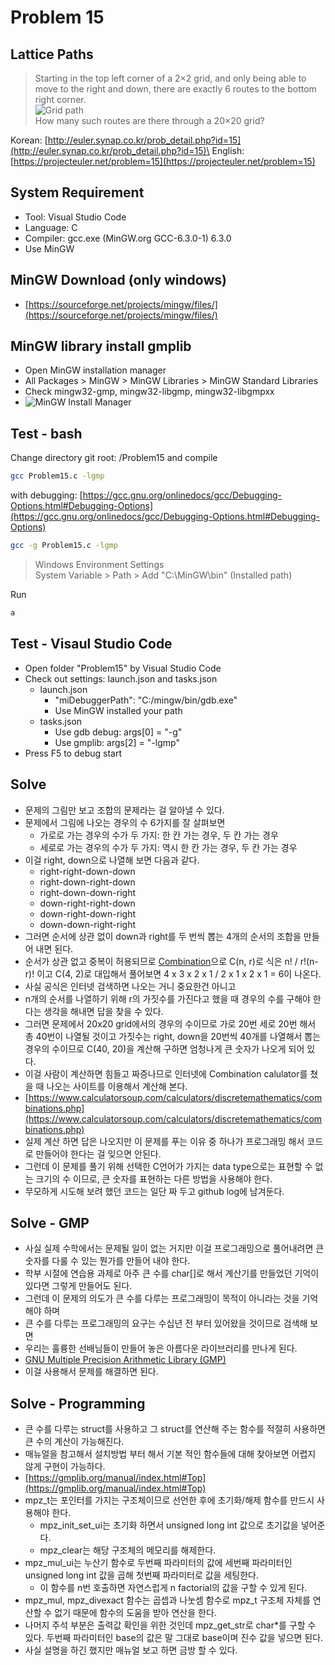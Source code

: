 # Problem 15

## Lattice Paths

> Starting in the top left corner of a 2×2 grid, and only being able to move to the right and down, there are exactly 6 routes to the bottom right corner.\
![Grid path](https://projecteuler.net/project/images/p015.gif)\
How many such routes are there through a 20×20 grid?

Korean: [http://euler.synap.co.kr/prob_detail.php?id=15](http://euler.synap.co.kr/prob_detail.php?id=15)\
English: [https://projecteuler.net/problem=15](https://projecteuler.net/problem=15)

## System Requirement

- Tool: Visual Studio Code
- Language: C
- Compiler: gcc.exe (MinGW.org GCC-6.3.0-1) 6.3.0
- Use MinGW

## MinGW Download (only windows)

- [https://sourceforge.net/projects/mingw/files/](https://sourceforge.net/projects/mingw/files/)

## MinGW library install gmplib

- Open MinGW installation manager
- All Packages > MinGW > MinGW Libraries > MinGW Standard Libraries
- Check mingw32-gmp, mingw32-libgmp, mingw32-libgmpxx
- ![MinGW Install Manager]()

## Test - bash

Change directory git root: /Problem15
and compile

```bash
gcc Problem15.c -lgmp
```

with debugging: [https://gcc.gnu.org/onlinedocs/gcc/Debugging-Options.html#Debugging-Options](https://gcc.gnu.org/onlinedocs/gcc/Debugging-Options.html#Debugging-Options)

```bash
gcc -g Problem15.c -lgmp
```

> Windows Environment Settings\
> System Variable > Path > Add "C:\MinGW\bin" (Installed path)

Run

```bash
a
```

## Test - Visaul Studio Code

- Open folder "Problem15" by Visual Studio Code
- Check out settings: launch.json and tasks.json
  - launch.json
    - "miDebuggerPath": "C:/mingw/bin/gdb.exe"
    - Use MinGW installed your path
  - tasks.json
    - Use gdb debug: args[0] = "-g"
    - Use gmplib: args[2] = "-lgmp"
- Press F5 to debug start

## Solve

- 문제의 그림만 보고 조합의 문제라는 걸 알아낼 수 있다.
- 문제에서 그림에 나오는 경우의 수 6가지를 잘 살펴보면
  - 가로로 가는 경우의 수가 두 가지: 한 칸 가는 경우, 두 칸 가는 경우
  - 세로로 가는 경우의 수가 두 가지: 역시 한 칸 가는 경우, 두 칸 가는 경우
- 이걸 right, down으로 나열해 보면 다음과 같다.
  - right-right-down-down
  - right-down-right-down
  - right-down-down-right
  - down-right-right-down
  - down-right-down-right
  - down-down-right-right
- 그러면 순서에 상관 없이 down과 right를 두 번씩 뽑는 4개의 순서의 조합을 만들어 내면 된다.
- 순서가 상관 없고 중복이 허용되므로 [Combination](https://en.wikipedia.org/wiki/Combination)으로 C(n, r)로 식은 n! / r!(n-r)! 이고 C(4, 2)로 대입해서 풀어보면 4 x 3 x 2 x 1 / 2 x 1 x 2 x 1 = 6이 나온다.
- 사실 공식은 인터넷 검색하면 나오는 거니 중요한건 아니고
- n개의 순서를 나열하기 위해 r의 가짓수를 가진다고 했을 때 경우의 수를 구해야 한다는 생각을 해내면 답을 찾을 수 있다.
- 그러면 문제에서 20x20 grid에서의 경우의 수이므로 가로 20번 세로 20번 해서 총 40번이 나열될 것이고 가짓수는 right, down을 20번씩 40개를 나열해서 뽑는 경우의 수이므로 C(40, 20)을 계산해 구하면 엄청나게 큰 숫자가 나오게 되어 있다.
- 이걸 사람이 계산하면 힘들고 짜증나므로 인터넷에 Combination calulator를 쳤을 때 나오는 사이트를 이용해서 계산해 본다.
- [https://www.calculatorsoup.com/calculators/discretemathematics/combinations.php](https://www.calculatorsoup.com/calculators/discretemathematics/combinations.php)
- 실제 계산 하면 답은 나오지만 이 문제를 푸는 이유 중 하나가 프로그래밍 해서 코드로 만들어야 한다는 걸 잊으면 안된다.
- 그런데 이 문제를 풀기 위해 선택한 C언어가 가지는 data type으로는 표현할 수 없는 크기의 수 이므로, 큰 숫자를 표현하는 다른 방법을 사용해야 한다.
- 무모하게 시도해 보려 했던 코드는 일단 짜 두고 github log에 남겨둔다.

## Solve - GMP

- 사실 실제 수학에서는 문제될 일이 없는 거지만 이걸 프로그래밍으로 풀어내려면 큰 숫자를 다룰 수 있는 뭔가를 만들어 내야 한다.
- 학부 시절에 연습용 과제로 아주 큰 수를 char[]로 해서 계산기를 만들었던 기억이 있다면 그렇게 만들어도 된다.
- 그런데 이 문제의 의도가 큰 수를 다루는 프로그래밍이 목적이 아니라는 것을 기억해야 하며
- 큰 수를 다루는 프로그래밍의 요구는 수십년 전 부터 있어왔을 것이므로 검색해 보면
- 우리는 훌륭한 선배님들이 만들어 놓은 아름다운 라이브러리를 만나게 된다.
- [GNU Multiple Precision Arithmetic Library (GMP)](https://en.wikipedia.org/wiki/GNU_Multiple_Precision_Arithmetic_Library)
- 이걸 사용해서 문제를 해결하면 된다.

## Solve - Programming

- 큰 수를 다루는 struct를 사용하고 그 struct를 연산해 주는 함수를 적절히 사용하면 큰 수의 계산이 가능해진다.
- 매뉴얼을 참고해서 설치방법 부터 해서 기본 적인 함수들에 대해 찾아보면 어렵지 않게 구현이 가능하다.
- [https://gmplib.org/manual/index.html#Top](https://gmplib.org/manual/index.html#Top)
- mpz_t는 포인터를 가지는 구조체이므로 선언한 후에 초기화/해제 함수를 만드시 사용해야 한다.
  - mpz_init_set_ui는 초기화 하면서 unsigned long int 값으로 초기값을 넣어준다.
  - mpz_clear는 해당 구조체의 메모리를 해제한다.
- mpz_mul_ui는 누산기 함수로 두번째 파라미터의 값에 세번째 파라미터인 unsigned long int 값을 곱해 첫번째 파라미터로 값을 세팅한다.
  - 이 함수를 n번 호출하면 자연스럽게 n factorial의 값을 구할 수 있게 된다.
- mpz_mul, mpz_divexact 함수는 곱셉과 나눗셈 함수로 mpz_t 구조체 자체를 연산할 수 없기 때문에 함수의 도움을 받아 연산을 한다.
- 나머지 주석 부분은 출력값 확인을 위한 것인데 mpz_get_str로 char*를 구할 수 있다. 두번째 파라미터인 base의 값은 말 그대로 base이며 진수 값을 넣으면 된다.
- 사실 설명을 하긴 했지만 매뉴얼 보고 하면 금방 할 수 있다.